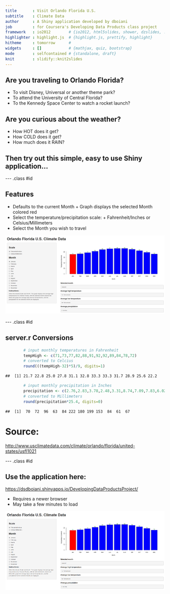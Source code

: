 ```yaml
---
title       : Visit Orlando Florida U.S.
subtitle    : Climate Data
author      : A Shiny application developed by dboiani
job         : for Coursera's Developing Data Products class project
framework   : io2012        # {io2012, html5slides, shower, dzslides, ...}
highlighter : highlight.js  # {highlight.js, prettify, highlight}
hitheme     : tomorrow      # 
widgets     : []            # {mathjax, quiz, bootstrap}
mode        : selfcontained # {standalone, draft}
knit        : slidify::knit2slides
--- 
```


## Are you traveling to Orlando Florida?

* To visit Disney, Universal or another theme park?
* To attend the University of Central Florida?
* To the Kennedy Space Center to watch a rocket launch?

## Are you curious about the weather?

* How HOT does it get?
* How COLD does it get?
* How much does it RAIN?

## Then try out this simple, easy to use Shiny application...

--- .class #id

## Features

* Defaults to the current Month
      + Graph displays the selected Month colored red
* Select the temperature/precipitation scale: 
      + Fahrenheit/Inches or Celsius/Millimeters
* Select the Month you wish to travel

![alt text](OrlandoClimateTiny.png)

--- .class #id 

## server.r Conversions


```r
        # input monthly temperatures in Fahrenheit
        tempHigh <- c(71,73,77,82,88,91,92,92,89,84,78,72)
        # converted to Celcius
        round(((tempHigh-32)*5)/9, digits=1)
```

```
##  [1] 21.7 22.8 25.0 27.8 31.1 32.8 33.3 33.3 31.7 28.9 25.6 22.2
```


```r
        # input monthly precipitation in Inches
        precipitation <- c(2.76,2.83,3.78,2.48,3.31,8.74,7.09,7.83,6.02,3.31,2.4,2.64)
        # converted to Millimeters
        round(precipitation*25.4, digits=0)
```

```
##  [1]  70  72  96  63  84 222 180 199 153  84  61  67
```
# Source:
http://www.usclimatedata.com/climate/orlando/florida/united-states/usfl1021

--- .class #id 

## Use the application here:

https://dsdboiani.shinyapps.io/DevelopingDataProductsProject/
* Requires a newer browser 
* May take a few minutes to load

![alt text](OrlandoClimateSlide.png)


